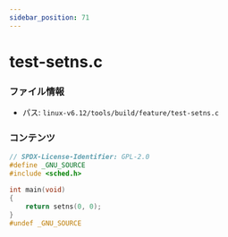 ```yaml
---
sidebar_position: 71
---
```

# test-setns.c

### ファイル情報

- パス: `linux-v6.12/tools/build/feature/test-setns.c`

### コンテンツ

```c
// SPDX-License-Identifier: GPL-2.0
#define _GNU_SOURCE
#include <sched.h>

int main(void)
{
	return setns(0, 0);
}
#undef _GNU_SOURCE

```
